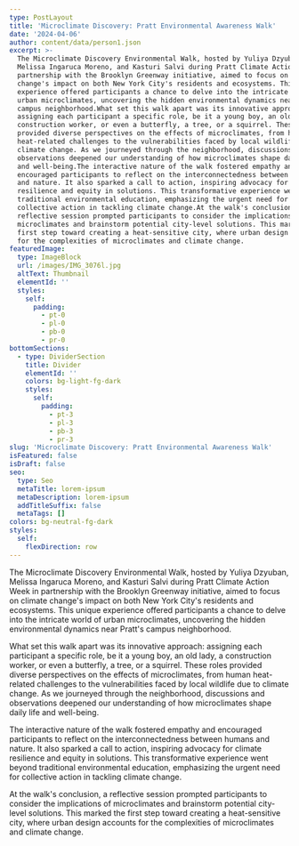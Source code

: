 ```yaml
---
type: PostLayout
title: 'Microclimate Discovery: Pratt Environmental Awareness Walk'
date: '2024-04-06'
author: content/data/person1.json
excerpt: >-
  The Microclimate Discovery Environmental Walk, hosted by Yuliya Dzyuban,
  Melissa Ingaruca Moreno, and Kasturi Salvi during Pratt Climate Action Week in
  partnership with the Brooklyn Greenway initiative, aimed to focus on climate
  change's impact on both New York City's residents and ecosystems. This unique
  experience offered participants a chance to delve into the intricate world of
  urban microclimates, uncovering the hidden environmental dynamics near Pratt's
  campus neighborhood.What set this walk apart was its innovative approach:
  assigning each participant a specific role, be it a young boy, an old lady, a
  construction worker, or even a butterfly, a tree, or a squirrel. These roles
  provided diverse perspectives on the effects of microclimates, from human
  heat-related challenges to the vulnerabilities faced by local wildlife due to
  climate change. As we journeyed through the neighborhood, discussions and
  observations deepened our understanding of how microclimates shape daily life
  and well-being.The interactive nature of the walk fostered empathy and
  encouraged participants to reflect on the interconnectedness between humans
  and nature. It also sparked a call to action, inspiring advocacy for climate
  resilience and equity in solutions. This transformative experience went beyond
  traditional environmental education, emphasizing the urgent need for
  collective action in tackling climate change.At the walk's conclusion, a
  reflective session prompted participants to consider the implications of
  microclimates and brainstorm potential city-level solutions. This marked the
  first step toward creating a heat-sensitive city, where urban design accounts
  for the complexities of microclimates and climate change.
featuredImage:
  type: ImageBlock
  url: /images/IMG_3076l.jpg
  altText: Thumbnail
  elementId: ''
  styles:
    self:
      padding:
        - pt-0
        - pl-0
        - pb-0
        - pr-0
bottomSections:
  - type: DividerSection
    title: Divider
    elementId: ''
    colors: bg-light-fg-dark
    styles:
      self:
        padding:
          - pt-3
          - pl-3
          - pb-3
          - pr-3
slug: 'Microclimate Discovery: Pratt Environmental Awareness Walk'
isFeatured: false
isDraft: false
seo:
  type: Seo
  metaTitle: lorem-ipsum
  metaDescription: lorem-ipsum
  addTitleSuffix: false
  metaTags: []
colors: bg-neutral-fg-dark
styles:
  self:
    flexDirection: row
---
```

The Microclimate Discovery Environmental Walk, hosted by Yuliya Dzyuban, Melissa Ingaruca Moreno, and Kasturi Salvi during Pratt Climate Action Week in partnership with the Brooklyn Greenway initiative, aimed to focus on climate change's impact on both New York City's residents and ecosystems. This unique experience offered participants a chance to delve into the intricate world of urban microclimates, uncovering the hidden environmental dynamics near Pratt's campus neighborhood.

What set this walk apart was its innovative approach: assigning each participant a specific role, be it a young boy, an old lady, a construction worker, or even a butterfly, a tree, or a squirrel. These roles provided diverse perspectives on the effects of microclimates, from human heat-related challenges to the vulnerabilities faced by local wildlife due to climate change. As we journeyed through the neighborhood, discussions and observations deepened our understanding of how microclimates shape daily life and well-being.

The interactive nature of the walk fostered empathy and encouraged participants to reflect on the interconnectedness between humans and nature. It also sparked a call to action, inspiring advocacy for climate resilience and equity in solutions. This transformative experience went beyond traditional environmental education, emphasizing the urgent need for collective action in tackling climate change.

At the walk's conclusion, a reflective session prompted participants to consider the implications of microclimates and brainstorm potential city-level solutions. This marked the first step toward creating a heat-sensitive city, where urban design accounts for the complexities of microclimates and climate change.




